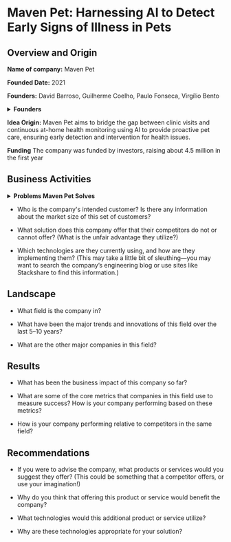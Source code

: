 # Maven Pet: Harnessing AI to Detect Early Signs of Illness in Pets

## Overview and Origin

**Name of company:** Maven Pet

**Founded Date:** 2021

**Founders:** David Barroso, Guilherme Coelho, Paulo Fonseca, Virgílio Bento
<details>
 <summary><strong>Founders</strong></summary>
 David Barroso, Guilherme Coelho, Paulo Fonseca, Virgílio Bento
</details>

**Idea Origin:** Maven Pet aims to bridge the gap between clinic visits and continuous at-home health monitoring using AI to provide proactive pet care, ensuring early detection and intervention for health issues.

**Funding** The company was funded by investors, raising about 4.5 million in the first year

## Business Activities

<details><summary><strong>Problems Maven Pet Solves</strong></summary>
<ul>
  <li style="margin-bottom: 10px;"><strong>Continuous Health Monitoring</strong>: Provides real-time tracking of pets' health metrics between veterinary visits.</li>
  <li style="margin-bottom: 10px;"><strong>Enhanced Diagnostics</strong>: Offers veterinarians accurate data and graphs to better understand health trends and make precise diagnoses.</li>
  <li style="margin-bottom: 10px;"><strong>Early Detection</strong>: Alerts pet owners to the earliest signs of potential health issues, enabling timely intervention.</li>
  <li style="margin-bottom: 10px;"><strong>Data-Driven Insights</strong>: Reduces reliance on owner-reported symptoms, providing objective data for health assessments.</li>
</ul>
</details>

* Who is the company's intended customer? Is there any information about the market size of this set of customers?

* What solution does this company offer that their competitors do not or cannot offer? (What is the unfair advantage they utilize?)

* Which technologies are they currently using, and how are they implementing them? (This may take a little bit of sleuthing&mdash;you may want to search the company’s engineering blog or use sites like Stackshare to find this information.)

## Landscape

* What field is the company in?

* What have been the major trends and innovations of this field over the last 5&ndash;10 years?

* What are the other major companies in this field?

## Results

* What has been the business impact of this company so far?

* What are some of the core metrics that companies in this field use to measure success? How is your company performing based on these metrics?

* How is your company performing relative to competitors in the same field?

## Recommendations

* If you were to advise the company, what products or services would you suggest they offer? (This could be something that a competitor offers, or use your imagination!)

* Why do you think that offering this product or service would benefit the company?

* What technologies would this additional product or service utilize?

* Why are these technologies appropriate for your solution?